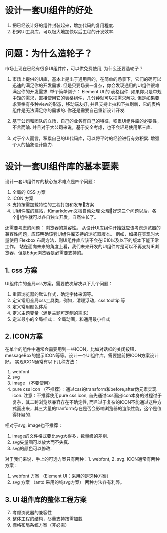 # 设计一套UI组件的好处
1. 把已经设计好的组件封装起来，增加代码的复用程度.
2. 积累UI工具库，可以极大地加快以后工程的开发效率.

# 问题：为什么造轮子？
市场上现在已经有很多UI组件库，可以供免费使用, 为什么还要造轮子？

1. 市场上提供的UI库，基本上是出于通用目的，在简单的场景下，它们的确可以迅速的满足你的开发需求.
但是只要场景一复杂，你会发现通用的UI组件很难满足你的开发需求.
举个简单例子： Element UI 的 表格组件.
如果你只是中规中矩的需求，直接使用它的表格组件，几分钟就可以把需求解决.
但是如果要求表格有多种view的形态，移动端友好, 并且支持上拉和下拉刷新，它的表格组件是无法满足你的需求的. 你还是需要自己重新设计开发.   

2. 基于公司和团队的立场，自己的业务有自己的特征，积累UI组件库的必要性，不言而喻. 并且对于大公司来说，基于安全考虑，也不会轻易使用第三库.

3. 对于个人而言，积累自己的UI代码库，可以将平时的经验进行有效积累. 增强个人的抽象设计能力.


# 设计一套UI组件库的基本要素

设计一套UI组件库的核心技术难点是四个问题：
1. 全局的 CSS 方案
2. ICON 方案
3. 支持按需加载特性的工程打包和发布方案
4. UI组件库的建站，和markdown文档自动处理
处理好这三个问题以后，各个组件就可以各自独立开发，自然生长了。

还需要考虑的问题： 浏览器的兼容性。
从设计UI库组件开始就应该考虑浏览器的兼容性问题，应该明确该套UI组件库支持的浏览器版本。
例如，如果在实现时大量使用 Flexbox 布局方法，则UI组件库应该不会在IE10以及以下的版本下能正常工作。
站在面向未来的角度上看，我们未来开发的UI组件库是可以不再支持IE浏览器，但是Edge浏览器是必需要支持的。


## 1. css 方案
UI组件库的全局css方案，需要依次解决以下几个问题：
1. 重置浏览器的默认样式，确定字体来源等。 
2. 定义常用全局css工具类，例如，清理浮动，css tooltip 等
3. 定义常用颜色体系
4. 定义主题变量（满足主题可定制的需求）
5. 定义最小的全局样式： 全局动画，和通用最小样式


## 2. ICON方案
在单个的组件中通常会需要用到一些ICON，比如对话框的关闭按钮，messageBox的提示ICON等等。设计一个UI组件库，需要提前把ICON方案设计好。
实现ICON通常有以下几种方法：
1. webfont
2. svg
3. image （不要使用）
4. pure css icon （不推荐）: 通过css的transform和before,after伪元素实现icon.
注意：不推荐使用pure css icon, 首先通过css画出icon本身的过程过于复杂，其二跨浏览器兼容存在不确定性, 而且过于复杂的ICON不能通过这种方式画出来，其三大量的tranform存在是否会影响浏览器的渲染性能，这个是值得怀疑的.

相对于svg, image也不推荐：
1. image的文件格式要比svg大得多，数量级的差别.
2. svg矢量图可以放大而不失真.
3. svg的颜色可以修改.

对于我们来说，手上的可选方案只有两种：1. webfont, 2. svg.
ICON通常有两种方案：
1. webfont 方案 （Element UI：采用的是这种方案）
2. svg 方案 （antd 采用的纯svg方案）
两种方法各有利弊。  


## 3. UI 组件库的整体工程方案 
7. 考虑浏览器的兼容性
8. 整体工程的结构，尽量支持按需加载
9. 栅格布局系统方案（非必需）









